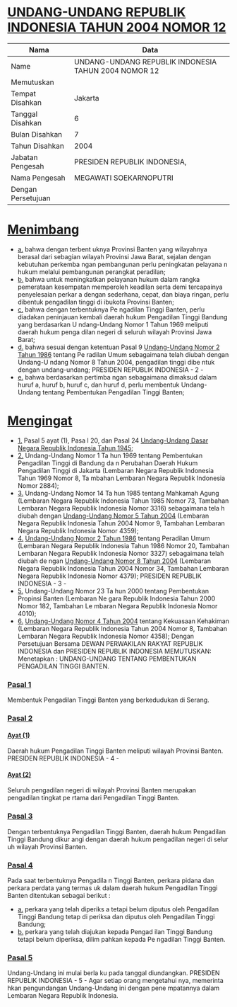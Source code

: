 # [UNDANG-UNDANG REPUBLIK INDONESIA TAHUN 2004 NOMOR 12](http://example.org/legal/document/uu/2004/12)

| Nama | Data |
| ------ | ----- |
|Name|UNDANG-UNDANG REPUBLIK INDONESIA TAHUN 2004 NOMOR 12|
|Memutuskan||
|Tempat Disahkan|Jakarta|
|Tanggal Disahkan|6|
|Bulan Disahkan|7|
|Tahun Disahkan|2004|
|Jabatan Pengesah|PRESIDEN REPUBLIK INDONESIA,|
|Nama Pengesah|MEGAWATI SOEKARNOPUTRI|
|Dengan Persetujuan||
# [Menimbang](http://example.org/legal/document/uu/2004/12/menimbang)

* [a.](http://example.org/legal/document/uu/2004/12/menimbang/point/a) bahwa dengan terbent uknya Provinsi Banten yang wilayahnya berasal dari sebagian wilayah Provinsi Jawa Barat, sejalan dengan kebutuhan perkemba ngan pembangunan perlu peningkatan pelayana n hukum melalui pembangunan perangkat peradilan;
* [b.](http://example.org/legal/document/uu/2004/12/menimbang/point/b) bahwa untuk meningkatkan pelayanan hukum dalam rangka pemerataan kesempatan memperoleh keadilan serta demi tercapainya penyelesaian perkar a dengan sederhana, cepat, dan biaya ringan, perlu dibentuk pengadilan tinggi di ibukota Provinsi Banten;
* [c.](http://example.org/legal/document/uu/2004/12/menimbang/point/c) bahwa dengan terbentuknya Pe ngadilan Tinggi Banten, perlu diadakan peninjauan kembali daerah hukum Pengadilan Tinggi Bandung yang berdasarkan U ndang-Undang Nomor 1 Tahun 1969 meliputi daerah hukum penga dilan negeri di seluruh wilayah Provinsi Jawa Barat;
* [d.](http://example.org/legal/document/uu/2004/12/menimbang/point/d) bahwa sesuai dengan ketentuan Pasal 9 [Undang-Undang Nomor 2 Tahun 1986](http://example.org/legal/document/uu/1986/2) tentang Pe radilan Umum sebagaimana telah diubah dengan Undang-U ndang Nomor 8 Tahun 2004, pengadilan tinggi dibe ntuk dengan undang-undang; PRESIDEN REPUBLIK INDONESIA - 2 -
* [e.](http://example.org/legal/document/uu/2004/12/menimbang/point/e) bahwa berdasarkan pertimba ngan sebagaimana dimaksud dalam huruf a, huruf b, huruf c, dan huruf d, perlu membentuk Undang- Undang tentang Pembentukan Pengadilan Tinggi Banten;
# [Mengingat](http://example.org/legal/document/uu/2004/12/mengingat)

* [1.](http://example.org/legal/document/uu/2004/12/mengingat/point/0001) Pasal 5 ayat (1), Pasa l 20, dan Pasal 24 [Undang-Undang Dasar Negara Republik Indonesia Tahun 1945](http://example.org/legal/document/uu);
* [2.](http://example.org/legal/document/uu/2004/12/mengingat/point/0002) Undang-Undang Nomor 1 Ta hun 1969 tentang Pembentukan Pengadilan Tinggi di Bandung da n Perubahan Daerah Hukum Pengadilan Tinggi di Jakarta (Lembaran Negara Republik Indonesia Tahun 1969 Nomor 8, Ta mbahan Lembaran Negara Republik Indonesia Nomor 2884);
* [3.](http://example.org/legal/document/uu/2004/12/mengingat/point/0003) Undang-Undang Nomor 14 Ta hun 1985 tentang Mahkamah Agung (Lembaran Negara Republik Indonesia Tahun 1985 Nomor 73, Tambahan Lembaran Negara Republik Indonesia Nomor 3316) sebagaimana tela h diubah dengan [Undang-Undang Nomor 5 Tahun 2004](http://example.org/legal/document/uu/2004/5) (Lembaran Negara Republik Indonesia Tahun 2004 Nomor 9, Tambahan Lembaran Negara Republik Indonesia Nomor 4359);
* [4.](http://example.org/legal/document/uu/2004/12/mengingat/point/0004) [Undang-Undang Nomor 2 Tahun 1986](http://example.org/legal/document/uu/1986/2) tentang Peradilan Umum (Lembaran Negara Republik Indonesia Tahun 1986 Nomor 20, Tambahan Lembaran Negara Republik Indonesia Nomor 3327) sebagaimana telah diubah de ngan [Undang-Undang Nomor 8 Tahun 2004](http://example.org/legal/document/uu/2004/8) (Lembaran Negara Republik Indonesia Tahun 2004 Nomor 34, Tambahan Lembaran Negara Republik Indonesia Nomor 4379); PRESIDEN REPUBLIK INDONESIA - 3 -
* [5.](http://example.org/legal/document/uu/2004/12/mengingat/point/0005) Undang-Undang Nomor 23 Ta hun 2000 tentang Pembentukan Propinsi Banten (Lembaran Ne gara Republik Indonesia Tahun 2000 Nomor 182, Tambahan Le mbaran Negara Republik Indonesia Nomor 4010);
* [6.](http://example.org/legal/document/uu/2004/12/mengingat/point/0006) [Undang-Undang Nomor 4 Tahun 2004](http://example.org/legal/document/uu/2004/4) tentang Kekuasaan Kehakiman (Lembaran Negara Republik Indonesia Tahun 2004 Nomor 8, Tambahan Lembaran Negara Republik Indonesia Nomor 4358); Dengan Persetujuan Bersama DEWAN PERWAKILAN RAKYAT REPUBLIK INDONESIA dan PRESIDEN REPUBLIK INDONESIA MEMUTUSKAN: Menetapkan : UNDANG-UNDANG TENTANG PEMBENTUKAN PENGADILAN TINGGI BANTEN.

### [Pasal 1](http://example.org/legal/document/uu/2004/12/pasal/0001)
Membentuk Pengadilan Tinggi Banten yang berkedudukan di Serang.


### [Pasal 2](http://example.org/legal/document/uu/2004/12/pasal/0002)

#### [Ayat (1)](http://example.org/legal/document/uu/2004/12/pasal/0002/version/20040706/ayat/0001)
Daerah hukum Pengadilan Tinggi Banten meliputi wilayah Provinsi Banten. PRESIDEN REPUBLIK INDONESIA - 4 -

#### [Ayat (2)](http://example.org/legal/document/uu/2004/12/pasal/0002/version/20040706/ayat/0002)
Seluruh pengadilan negeri di wilayah Provinsi Banten merupakan pengadilan tingkat pe rtama dari Pengadilan Tinggi Banten.


### [Pasal 3](http://example.org/legal/document/uu/2004/12/pasal/0003)
Dengan terbentuknya Pengadilan Tinggi Banten, daerah hukum Pengadilan Tinggi Bandung dikur angi dengan daerah hukum pengadilan negeri di selur uh wilayah Provinsi Banten.


### [Pasal 4](http://example.org/legal/document/uu/2004/12/pasal/0004)
Pada saat terbentuknya Pengadila n Tinggi Banten, perkara pidana dan perkara perdata yang termas uk dalam daerah hukum Pengadilan Tinggi Banten ditentukan sebagai berikut :
* [a.](http://example.org/legal/document/uu/2004/12/pasal/0004/version/20040706/point/a) perkara yang telah diperiks a tetapi belum diputus oleh Pengadilan Tinggi Bandung tetap di periksa dan diputus oleh Pengadilan Tinggi Bandung;
* [b.](http://example.org/legal/document/uu/2004/12/pasal/0004/version/20040706/point/b) perkara yang telah diajukan kepada Pengad ilan Tinggi Bandung tetapi belum diperiksa, dilim pahkan kepada Pe ngadilan Tinggi Banten.


### [Pasal 5](http://example.org/legal/document/uu/2004/12/pasal/0005)
Undang-Undang ini mulai berla ku pada tanggal diundangkan. PRESIDEN REPUBLIK INDONESIA - 5 - Agar setiap orang mengetahui nya, memerinta hkan pengundangan Undang-Undang ini dengan pene mpatannya dalam Lembaran Negara Republik Indonesia.
